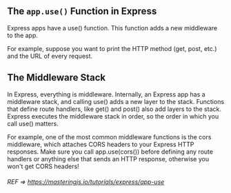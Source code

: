 ## The `app.use()` Function in Express

Express apps have a use() function. This function adds a new middleware to the app.

For example, suppose you want to print the HTTP method (get, post, etc.) and the URL of every request.


## The Middleware Stack

In Express, everything is middleware. Internally, an Express app has a middleware stack, and calling use() adds a new layer to the stack. Functions that define route handlers, like get() and post() also add layers to the stack. Express executes the middleware stack in order, so the order in which you call use() matters.

For example, one of the most common middleware functions is the cors middleware, which attaches CORS headers to your Express HTTP responses. Make sure you call app.use(cors()) before defining any route handlers or anything else that sends an HTTP response, otherwise you won't get CORS headers!


###### REF => https://masteringjs.io/tutorials/express/app-use
